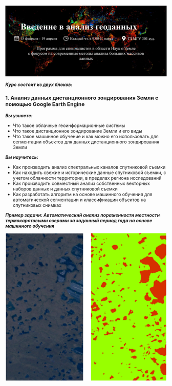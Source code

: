 ![Введение в анализ геоданных](images/course_title.png)

**_Курс состоит из двух блоков:_**
### 1. Анализ данных дистанционного зондирования Земли с помощью Google Earth Engine
**_Вы узнаете:_**
- Что такое облачные геоинформационные системы
- Что такое дистанционное зондирование Земли и его виды
- Что такое машинное обучение и как можно его использовать для сегментации объектов для данных дистанционного зондирования Земли
          
**_Вы научитесь:_**
- Как производить анализ спектральных каналов спутниковой съемки
- Как находить свежие и исторические данные спутниковой съемки, с учетом облачности территории, в пределах региона исследований
- Как производить совместный анализ собственных векторных наборов данных и данных спутниковой съемки
- Как разработать алгоритм на основе машинного обучения для автоматической сегментации и классификации объектов на спутниковых снимках

**_Пример задачи: Автоматический анализ пораженности местности термокарстовыми озерами за заданный период года на основе машинного обучения_**

![GEE example](images/gee_segmentation.png)
